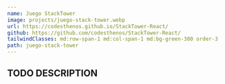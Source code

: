 ```yaml
---
name: Juego StackTower
image: projects/juego-stack-tower.webp
url: https://codesthenos.github.io/StackTower-React/
github: https://github.com/codesthenos/StackTower-React/
tailwindClasses: md:row-span-1 md:col-span-1 md:bg-green-300 order-3
path: juego-stack-tower
---
```


## TODO DESCRIPTION
